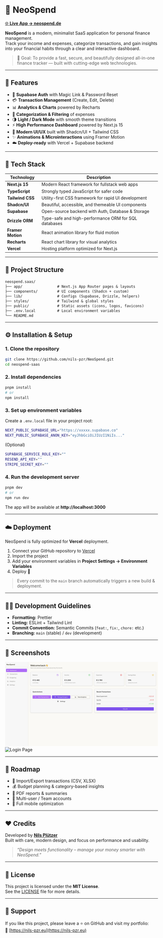 # 💸 NeoSpend

[🌐 **Live App → neospend.de**](https://neospend.de)

**NeoSpend** is a modern, minimalist SaaS application for personal finance management.  
Track your income and expenses, categorize transactions, and gain insights into your financial habits through a clear and interactive dashboard.

> 🧭 Goal: To provide a fast, secure, and beautifully designed all-in-one finance tracker — built with cutting-edge web technologies.

---

## 🚀 Features

- 🔐 **Supabase Auth** with Magic Link & Password Reset  
- 💳 **Transaction Management** (Create, Edit, Delete)  
- 📊 **Analytics & Charts** powered by Recharts  
- 🧠 **Categorization & Filtering** of expenses  
- 🌗 **Light / Dark Mode** with smooth theme transitions  
- ⚡ **High Performance Dashboard** powered by Next.js 15  
- 🎨 **Modern UI/UX** built with Shadcn/UI + Tailwind CSS  
- ✨ **Animations & Microinteractions** using Framer Motion  
- ☁️ **Deploy-ready** with Vercel + Supabase backend  

---

## 🧱 Tech Stack

| Technology | Description |
|-------------|-------------|
| **Next.js 15** | Modern React framework for fullstack web apps |
| **TypeScript** | Strongly typed JavaScript for safer code |
| **Tailwind CSS** | Utility-first CSS framework for rapid UI development |
| **Shadcn/UI** | Beautiful, accessible, and themeable UI components |
| **Supabase** | Open-source backend with Auth, Database & Storage |
| **Drizzle ORM** | Type-safe and high-performance ORM for SQL databases |
| **Framer Motion** | React animation library for fluid motion |
| **Recharts** | React chart library for visual analytics |
| **Vercel** | Hosting platform optimized for Next.js |

---

## 🧭 Project Structure

```
neospend.saas/
├── app/                # Next.js App Router pages & layouts
├── components/         # UI components (Shadcn + custom)
├── lib/                # Configs (Supabase, Drizzle, helpers)
├── styles/             # Tailwind & global styles
├── public/             # Static assets (icons, logos, favicons)
├── .env.local          # Local environment variables
└── README.md
```

---

## ⚙️ Installation & Setup

### 1. Clone the repository

```bash
git clone https://github.com/nils-pzr/NeoSpend.git
cd neospend-saas
```

### 2. Install dependencies

```bash
pnpm install
# or
npm install
```

### 3. Set up environment variables

Create a `.env.local` file in your project root:

```bash
NEXT_PUBLIC_SUPABASE_URL="https://xxxxx.supabase.co"
NEXT_PUBLIC_SUPABASE_ANON_KEY="eyJhbGciOiJIUzI1NiIs..."
```

(Optional)
```bash
SUPABASE_SERVICE_ROLE_KEY=""
RESEND_API_KEY=""
STRIPE_SECRET_KEY=""
```

### 4. Run the development server

```bash
pnpm dev
# or
npm run dev
```

The app will be available at **http://localhost:3000**

---

## ☁️ Deployment

NeoSpend is fully optimized for **Vercel** deployment.

1. Connect your GitHub repository to [Vercel](https://vercel.com)  
2. Import the project  
3. Add your environment variables in **Project Settings → Environment Variables**  
4. Deploy 🎉  

> Every commit to the `main` branch automatically triggers a new build & deployment.

---

## 🧑‍💻 Development Guidelines

- **Formatting:** Prettier  
- **Linting:** ESLint + Tailwind Lint  
- **Commit Convention:** Semantic Commits (`feat:`, `fix:`, `chore:` etc.)  
- **Branching:** `main` (stable) / `dev` (development)  

---

## 📸 Screenshots

![Dashboard Screenshot](/neospend-saas/public/illustrations/dashboard-preview.jpg)  
![Login Page](public/screenshots/login.png)

---

## 🧭 Roadmap

- 🔄 Import/Export transactions (CSV, XLSX)  
- 💰 Budget planning & category-based insights  
- 🧾 PDF reports & summaries  
- 👥 Multi-user / Team accounts  
- 📱 Full mobile optimization  

---

## ❤️ Credits

Developed by [**Nils Plützer**](https://nils-pzr.eu)  
Built with care, modern design, and focus on performance and usability.

> *“Design meets functionality – manage your money smarter with NeoSpend.”*

---

## 📜 License

This project is licensed under the **MIT License**.  
See the [LICENSE](/neospend-saas/LICENSE.txt) file for more details.

---

## 🌟 Support

If you like this project, please leave a ⭐ on GitHub and visit my portfolio:  
🔗 [https://nils-pzr.eu](https://nils-pzr.eu)
